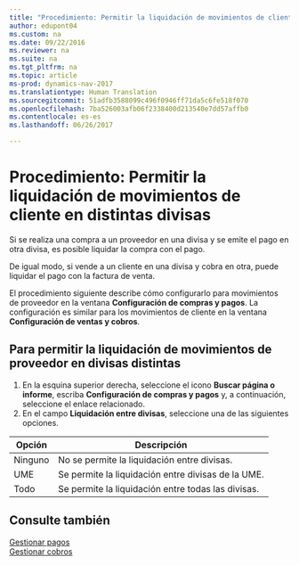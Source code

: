 ```yaml
---
title: "Procedimiento: Permitir la liquidación de movimientos de cliente en distintas divisas"
author: edupont04
ms.custom: na
ms.date: 09/22/2016
ms.reviewer: na
ms.suite: na
ms.tgt_pltfrm: na
ms.topic: article
ms-prod: dynamics-nav-2017
ms.translationtype: Human Translation
ms.sourcegitcommit: 51adfb3588099c496f0946ff71da5c6fe518f070
ms.openlocfilehash: 7ba526003afb06f2338400d213540e7dd57affb0
ms.contentlocale: es-es
ms.lasthandoff: 06/26/2017

---
```


# <a name="how-to-enable-application-of-ledger-entries-in-different-currencies"></a>Procedimiento: Permitir la liquidación de movimientos de cliente en distintas divisas
Si se realiza una compra a un proveedor en una divisa y se emite el pago en otra divisa, es posible liquidar la compra con el pago.

De igual modo, si vende a un cliente en una divisa y cobra en otra, puede liquidar el pago con la factura de venta.

El procedimiento siguiente describe cómo configurarlo para movimientos de proveedor en la ventana **Configuración de compras y pagos**. La configuración es similar para los movimientos de cliente en la ventana **Configuración de ventas y cobros**.

## <a name="to-enable-application-of-vendor-ledger-entries-in-different-currencies"></a>Para permitir la liquidación de movimientos de proveedor en divisas distintas
1. En la esquina superior derecha, seleccione el icono **Buscar página o informe**, escriba **Configuración de compras y pagos** y, a continuación, seleccione el enlace relacionado.
2. En el campo **Liquidación entre divisas**, seleccione una de las siguientes opciones.

|Opción |Descripción |
|-------|------------|
|Ninguno|No se permite la liquidación entre divisas.|
|UME|Se permite la liquidación entre divisas de la UME.|
|Todo|Se permite la liquidación entre todas las divisas.

## <a name="see-also"></a>Consulte también  
[Gestionar pagos](payables-manage-payables.md)  
[Gestionar cobros](receivables-manage-receivables.md)

